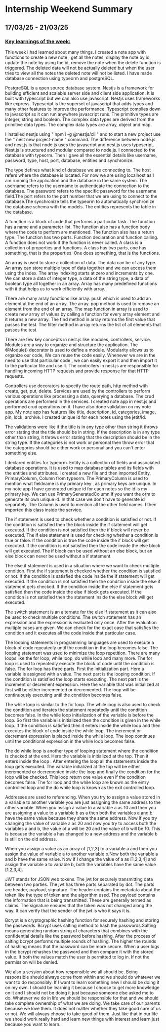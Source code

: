 # Internship Weekend Summary
## 17/03/25 - 21/03/25
### <ins> Key learnings of the week:</ins>
This week I had learned about many things. I created a note app with functions to create a new note , get all the notes, display the note by id, update the note by using the id, remove the note when the delete function is triggered. The deleted data will not be actually deleted but when the user tries to view all the notes the deleted note will not be listed. I have made database connection using typeorm and postgreSQL.

PostgreSQL is a open source database system. Nestjs is a framework for building efficient and scalable server side and client side application. It is built with typescript but we can also use javascript. Nestjs uses frameworks like express. Typescript is the superset of javascript that adds types and many other features to improve the performance. Typescript complies down to javascript so it can run anywhere javascript runs. The primitive types are integer, string and boolean. The complex data types are derived from the primitive data types. The complex data types are array, object and map.

I installed nestjs using " npm i -g @nestjs/cli " and to start a new project use the " nest new project-name " command. The difference between node.js and nest.js is that node.js uses the javascript and nest.js uses typescript. Nest.js is structured and modular compared to node.js. I connected to the database with typeorm. Then I gave all the essential details like username, password, type, host, port, database, entities and synchronize.

The type defines what kind of database we are connecting to. The host refers where the database is located. For now we are using localhost as I am running the application and the database in the same system. The username refers to the username to authenticate the connection to the database. The password refers to the specific password for the username field.The port refers to the port number that we are using to connect to the database.The synchronize tells the typeorm to automatically synchronize the database schema with the models. The entities represents the table in the database.

A function is a block of code that performs a particular task. The function has a name and a parameter list. The function also has a function body where the code to perform are mentioned. The function also has a return type. The function has two parts. Function declaration and function calling. A function does not work if the function is never called. A class is a collection of properties and functions. A class has two parts, one has something, that is the properties. One does something, that is the functions.

An array is used to store a collection of data. The data can be of any type. An array can store multiple type of data together and we can access them using the index. The array indexing starts at zero and increments by one. We can store a data of integer type, a data of the string type, a data of boolean type all together in an array. Array has many predefined functions with it that helps us to work efficiently with array.

There are many array functions like array. push which is used to add an element at the end of an array. The array. pop method is used to remove an element from the end of an array. The map function in array is used to create new array of values by calling a function for every array element and it returns a new array. The find method in array returns the first value that passes the test. The filter method in array returns the list of all elements that passes the test.

There are few key concepts in nest.js like modules, controllers, service. Modules are a way to organize and structure the application. The @Module() decorator is used to define a module. Modularity allows us to organize our code, We can reuse the code easily. Whenever we are in the need to use that particular code , we can easily export it and then import it to the particular file and use it. The controllers in nest.js are responsible for handling incoming HTTP requests and provide response for that HTTP requests.

Controllers use decorators to specify the route path, http method with create, get, put, delete. Services are used by the controllers to perform various operations like processing a data, querying a database. The crud operations are performed in the services. I created note app in nest.js and performed crud operations on it. I have also done validation on my note app. My note app has features like title, description, id, categories, image, pin, lock, archive. I created unique id for each notes using the jetit/Id. 

The validations were like if the title is in any type other than string it throws error stating that the title should be in string. If the description is in any type other than string, it throws error stating that the description should be in the string type. If the categories is not work or personal then throw error that the categories should be either work or personal and you can't enter something else.

I declared entities for typeorm. Entity is a collection of fields and associated database operations. It is used to map database tables and its fields with the entities and attributes. I created a new file and then imported Entity, PrimaryColumn, Column from typeorm. The PrimaryColumn is used to mention what fieldname is my primary key , as primary keys are unique. In my note app I have generated unique id for each notes so the id is my primary key. We can use PrimaryGeneratedColumn if you want the orm to generate its own unique id. In that case we don't have to generate id separately. The Column is used to mention all the other field names. I then imported this class inside the service.

The if statement is used to check whether a condition is satisfied or not. If the condition is satisfied then the block inside the if statement will get executed. If the condition is not satisfied then the if block will never be executed. The if else statement is used for checking whether a condition is true or false. If the condition is true the code inside the if block will get executed. If the condition is not satisfied then the code inside the else block will get executed. The if block can be used without an else block, but an else block can never be used without a if statement.

The else if statement is used in a situation where we want to check multiple condition. First the if statement is checked whether the condition is satisfied or not. If the condition is satisfied the code inside the if statement will get executed. If the condition is not satisfied then the condition inside the else if statement gets checked. If the condition inside the else if statement gets satisfied then the code inside the else if block gets executed. If the condition is not satisfied then the statement inside the else block will get executed.

The switch statement is an alternate for the else if statement as it can also be used to check multiple conditions. The switch statement has an expression and the expression is evaluated only once. After the evaluation multiple cases are given. We can check for the exact case that satisfies the condition and it executes all the code inside that particular case. 

The looping statements in programming languages are used to execute a block of code repeatedly until the condition in the loop becomes false. The looping statement was used to minimize the loop repetition. There are many loops like the for loop, while loop, do while loop and many more. The for loop is used to repeatedly execute the block of code until the condition is false. The for loop has three parts. First the initialization part. Here a variable is assigned with a value. The next part is the looping condition. If the condition is satisfied the loop starts executing. The next part is the increment or decrement expression. Here the variable that was initialized at first will be either incremented or decremented. The loop will be continuously executing until the condition becomes false.

The while loop is similar to the for loop. The while loop is also used to check the condition and iterates the statement repeatedly until the condition becomes false. In the while loop initialization of the variable is before the loop. So first the variable is initialized then the condition is given in the while loop. If the condition is satisfied then it enters inside the while loop and then executes the block of code inside the while loop. The increment or decrement expression is placed inside the while loop. The loop continues until the conditional expression in the while loop becomes false.

The do while loop is another type of looping statement where the condition is checked at the end. Here the variable is initialized at the top. Then it enters inside the loop . After entering the loop all the statements inside the loop gets executed. The variable initialized at the top will be either incremented or decremented inside the loop and finally the condition for the loop will be checked. This loop return one value even if the condition becomes false. The for loop and the while loop are known as the entry controlled loop and the do while loop is known as the exit controlled loop.

Addresses are used to referencing. When you try to assign a value stored in a variable to another variable you are just assigning the same address to the other variable. When you assign a value to a variable a as 10 and then you are assigning a value to a variable b as a then both the variables a and b have the same value because they share the same address. Now if you try changing the value of variable a as 20 and now you try to access both the variables a and b, the value of a will be 20 and the value of b will be 10. This is because the variable a has changed to a new address and the variable b is still on the old address. 

When you assign a value as an array of [1,2,3] to a variable a and then you assign the value of variable a to another variable b.Now both the variable a and b have the same value. Now if I change the value of a as [1,2,3,4] and assign the variable a to variable b, both the variables have the same value [1,2,3,4].

JWT stands for JSON web tokens. The jwt for securely transmitting data between two parties. The jwt has three parts separated by dot. The parts are header, payload, signature. The header contains the metadata about the token like the type of token and the algorithm used. The payload contains the information that is being transmitted. These are generally termed as claims. The signature ensures that the token was not changed along the way. It can verify that the sender of the jwt is who it says it is.

Bcrypt is a cryptographic hashing function for securely hashing and storing the passwords. Bcrypt uses salting method to hash the passwords.Salting means generating random string of characters that combines with the confidential details like the password before hashing. After the process of salting bcrypt performs multiple rounds of hashing. The higher the rounds of hashing means that the password can be more secure. When a user logs in the bcrypt rehashes the password and then compare it with the stored value. If both the values match the user is permitted to log in. If not the permission will be denied.

We also a session about how responsible we all should be. Being responsible should always come from within and we should do whatever we want to do responsibly. If I want to learn something new I should be doing it on my own. I should be learning it because I choose to get more knowledge on it and I should not be doing it just because someone else asked me to do. Whatever we do in life we should be responsible for that and we should take complete ownership of what we are doing. We take care of our parents because we love them. It does not matter whether they take good care of us or not. We will always choose to take good of them. Just like that in our life we should work really hard and learn new things with interest and learn just because you want to learn.